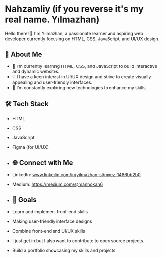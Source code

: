 # Nahzamliy (if you reverse it's my real name. Yılmazhan)

Hello there! 👋 I'm Yılmazhan, a passionate learner and aspiring web developer currently focusing on HTML, CSS, JavaScript, and UI/UX design.

## 🚀 About Me

- 🌱 I’m currently learning HTML, CSS, and JavaScript to build interactive and dynamic websites.
- 💡 I have a keen interest in UI/UX design and strive to create visually appealing and user-friendly interfaces.
- 🔭 I’m constantly exploring new technologies to enhance my skills.
  
## 🛠️ Tech Stack

- HTML
- CSS
- JavaScript
- Figma (for UI/UX)

- ## 🌐 Connect with Me

- LinkedIn: www.linkedin.com/in/yilmazhan-sönmez-1486bb2b0
- Medium:   https://medium.com/@manhokan6

- ## 🌟 Goals

- Learn and implement front-end skills
- Making user-friendly interface designs
- Combine front-end and UI/UX skills
- I just get in but I also want to contribute to open source projects.
-  Build a portfolio showcasing my skills and projects.
